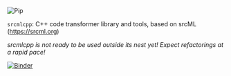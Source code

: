 ![Pip](https://github.com/pthom/srcmlcpp/workflows/ci_build_and_test/badge.svg)


`srcmlcpp`: C++ code transformer library and tools, based on srcML (https://srcml.org)

_srcmlcpp is not ready to be used outside its nest yet! Expect refactorings at a rapid pace!_

[![Binder](https://mybinder.org/badge_logo.svg)](https://mybinder.org/v2/gh/pthom/srcmlcpp/HEAD?labpath=packages%2Flitgen%2Flitgen-book%2F1_10_first_steps.ipynb)
